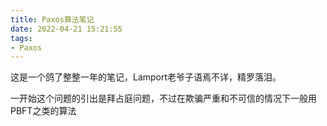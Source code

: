 ```yaml
---
title: Paxos算法笔记
date: 2022-04-21 15:21:55
tags:
- Paxos
---
```

这是一个鸽了整整一年的笔记，Lamport老爷子语焉不详，精罗落泪。
<!-- more -->

一开始这个问题的引出是拜占庭问题，不过在欺骗严重和不可信的情况下一般用PBFT之类的算法
